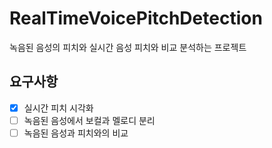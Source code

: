 # RealTimeVoicePitchDetection
녹음된 음성의 피치와 실시간 음성 피치와 비교 분석하는 프로젝트

## 요구사항
- [x] 실시간 피치 시각화
- [ ] 녹음된 음성에서 보컬과 멜로디 분리 
- [ ] 녹음된 음성과 피치와의 비교
